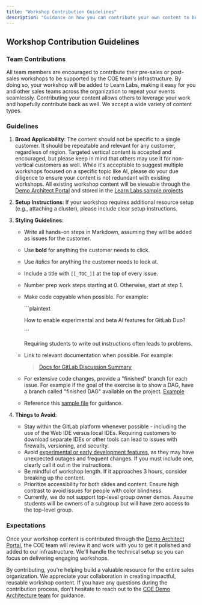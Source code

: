 ```yaml
---
title: "Workshop Contribution Guidelines"
description: "Guidance on how you can contribute your own content to be supported by Demo Architecture"
---
```


## Workshop Contribution Guidelines

### Team Contributions

All team members are encouraged to contribute their pre-sales or post-sales workshops to be supported by the COE team's infrastructure. By doing so, your workshop will be added to Learn Labs, making it easy for you and other sales teams across the organization to repeat your events seamlessly. Contributing your content allows others to leverage your work and hopefully contribute back as well. We accept a wide variety of content types.

### Guidelines

1. **Broad Applicability**: The content should not be specific to a single customer. It should be repeatable and relevant for any customer, regardless of region. Targeted vertical content is accepted and encouraged, but please keep in mind that others may use it for non-vertical customers as well. While it's acceptable to suggest multiple workshops focused on a specific topic like AI, please do your due diligence to ensure your content is not redundant with existing workshops. All existing workshop content will be viewable through the [Demo Architect Portal](https://cloud.gitlabdap.com/) and stored in the [Learn Labs sample projects](https://gitlab.com/gitlab-learn-labs/sample-projects)

2. **Setup Instructions**: If your workshop requires additional resource setup (e.g., attaching a cluster), please include clear setup instructions.

3. **Styling Guidelines**:
   - Write all hands-on steps in Markdown, assuming they will be added as issues for the customer.
   - Use **bold** for anything the customer needs to click.
   - Use *italics* for anything the customer needs to look at.
   - Include a title with `[[_TOC_]]` at the top of every issue.
   - Number prep work steps starting at 0. Otherwise, start at step 1.
   - Make code copyable when possible. For example:
   
     &#96;&#96;&#96;plaintext 

        How to enable experimental and beta AI features for GitLab Duo?

     &#96;&#96;&#96;

     Requiring students to write out instructions often leads to problems.
   - Link to relevant documentation when possible. For example:
     > [Docs for GitLab Discussion Summary](https://docs.gitlab.com/ee/user/discussions/index.html#summarize-issue-discussions-with-duo-chat)
   - For extensive code changes, provide a "finished" branch for each issue. For example if the goal of the exercise is to show a DAG, have a branch called "finished DAG" available on the project. [Example](https://gitlab.com/gitlab-learn-labs/sample-projects/tanuki-racing/-/tree/DAG?ref_type=heads)
   - Reference this [sample file](https://gitlab.com/gitlab-learn-labs/sample-projects/tanuki-racing/-/blob/main/Courses/Workshops/Duo_Enterprise/1_Modern_Development_With_GitLab_AI.md?ref_type=heads) for guidance.

4. **Things to Avoid**:
   - Stay within the GitLab platform whenever possible - including the use of the Web IDE versus local IDEs. Requiring customers to download separate IDEs or other tools can lead to issues with firewalls, versioning, and security. 
   - Avoid [experimental or early development features](https://docs.gitlab.com/development/documentation/experiment_beta/), as they may have unexpected outages and frequent changes. If you must include one, clearly call it out in the instructions. 
   - Be mindful of workshop length. If it approaches 3 hours, consider breaking up the content.
   - Prioritize accessibility for both slides and content. Ensure high contrast to avoid issues for people with color blindness.
   - Currently, we do not support top-level group owner demos. Assume students will be owners of a subgroup but will have zero access to the top-level group.

### Expectations

Once your workshop content is contributed through the [Demo Architect Portal](https://cloud.gitlabdap.com/), the COE team will review it and work with you to get it polished and added to our infrastructure. We'll handle the technical setup so you can focus on delivering engaging workshops. 

By contributing, you're helping build a valuable resource for the entire sales organization. We appreciate your collaboration in creating impactful, reusable workshop content. If you have any questions during the contribution process, don't hesitate to reach out to the [COE Demo Architecture team](https://gitlab.enterprise.slack.com/archives/C05E9EG6M5W) for guidance.
